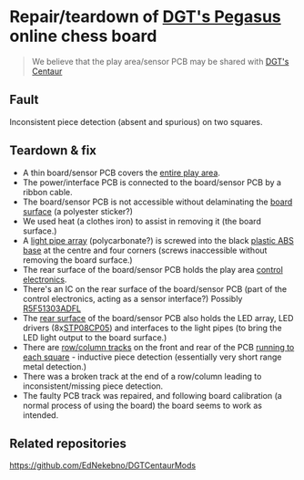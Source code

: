 # Repair/teardown of [DGT's Pegasus](https://digitalgametechnology.com/products/home-use-e-boards/dgt-pegasus) online chess board

> We believe that the play area/sensor PCB may be shared with [DGT's Centaur](https://digitalgametechnology.com/products/chess-computers/dgt-centaur-chess-computer)

## Fault
Inconsistent piece detection (absent and spurious) on two squares.

## Teardown & fix
* A thin board/sensor PCB covers the [entire play area](Pictures/DGTPegasus-BoardExposed.jpeg).
* The power/interface PCB is connected to the board/sensor PCB by a ribbon cable.
* The board/sensor PCB is not accessible without delaminating the [board surface](Pictures/TopSticker_Removed-2.jpg) (a polyester sticker?)
* We used heat (a clothes iron) to assist in removing it (the board surface.) 
* A [light pipe array](Pictures/LightPipeArray-4.jpg) (polycarbonate?) is screwed into the black [plastic ABS base](Pictures/ABSBase-1.jpg) at the centre and four corners (screws inaccessible without removing the board surface.)
* The rear surface of the board/sensor PCB holds the play area [control electronics](Pictures/PCB-BottomLEDsAndControl-ControllerDetail-1.jpg).
* There's an IC on the rear surface of the board/sensor PCB (part of the control electronics, acting as a sensor interface?) Possibly [R5F51303ADFL](https://www.renesas.com/eu/en/products/microcontrollers-microprocessors/rx-32-bit-performance-efficiency-mcus/rx130-cost-optimized-high-performance-32-bit-microcontroller-enhanced-touch-key-function-and-5v-operation)
* The [rear surface](Pictures/PCB-BottomLEDsAndControl-WholeBoard-1.jpg) of the board/sensor PCB also holds the LED array, LED drivers (8x[STP08CP05](https://www.st.com/en/power-management/stp08cp05.html)) and interfaces to the light pipes (to bring the LED light output to the board surface.)
* There are [row/column tracks](Pictures/PCB-TopDetectors-OverheadDetail.jpg) on the front and rear of the PCB [running to each square](Pictures/PCB-TopDetectors-TrackDetail.jpg) - inductive piece detection (essentially very short range metal detection.)
* There was a broken track at the end of a row/column leading to inconsistent/missing piece detection.
* The faulty PCB track was repaired, and following board calibration (a normal process of using the board) the board seems to work as intended.

## Related repositories
https://github.com/EdNekebno/DGTCentaurMods
